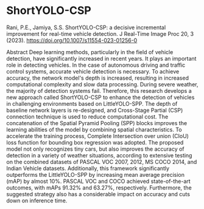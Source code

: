# ShortYOLO-CSP

Rani, P.E., Jamiya, S.S. ShortYOLO-CSP: a decisive incremental improvement for real-time vehicle detection. J Real-Time Image Proc 20, 3 (2023). https://doi.org/10.1007/s11554-023-01256-0

Abstract
Deep learning methods, particularly in the field of vehicle detection, have significantly increased in recent years. It plays an important role in detecting vehicles. In the case of autonomous driving and traffic control systems, accurate vehicle detection is necessary. To achieve accuracy, the network model's depth is increased, resulting in increased computational complexity and slow data processing. During severe weather, the majority of detection systems fail. Therefore, this research develops a new approach called ShortYOLO-CSP to enhance the detection of vehicles in challenging environments based on LittleYOLO-SPP. The depth of baseline network layers is re-designed, and Cross-Stage Partial (CSP) connection technique is used to reduce computational cost. The concatenation of the Spatial Pyramid Pooling (SPP) blocks improves the learning abilities of the model by combining spatial characteristics.  To accelerate the training process, Complete Intersection over union (CIoU) loss function for bounding box regression was adopted. The proposed model not only recognizes tiny cars, but also improves the accuracy of detection in a variety of weather situations, according to extensive testing on the combined datasets of PASCAL VOC 2007, 2012, MS COCO 2014, and Indian Vehicle datasets. Additionally, this framework significantly outperforms the LittleYOLO-SPP by increasing mean average precision (mAP) by almost 10%. PASCAL VOC and COCO achieved state-of-the-art outcomes, with mAPs 91.32% and 63.27%, respectively. Furthermore, the suggested strategy also has a considerable impact on accuracy and cuts down on inference time.

